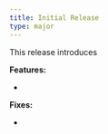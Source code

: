 ```yaml
---
title: Initial Release
type: major
---
```


This release introduces

**Features:**

*

**Fixes:**

*

